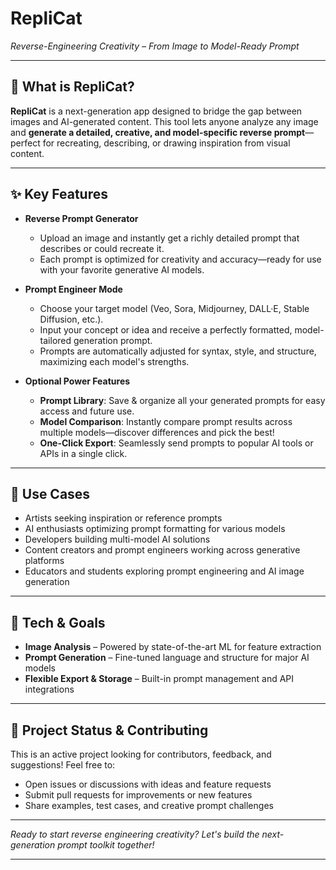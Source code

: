 # RepliCat

*Reverse-Engineering Creativity – From Image to Model-Ready Prompt*

---

## 🚀 What is RepliCat?

**RepliCat** is a next-generation app designed to bridge the gap between images and AI-generated content. This tool lets anyone analyze any image and **generate a detailed, creative, and model-specific reverse prompt**—perfect for recreating, describing, or drawing inspiration from visual content.

---

## ✨ Key Features

- **Reverse Prompt Generator**
  - Upload an image and instantly get a richly detailed prompt that describes or could recreate it.
  - Each prompt is optimized for creativity and accuracy—ready for use with your favorite generative AI models.

- **Prompt Engineer Mode**
  - Choose your target model (Veo, Sora, Midjourney, DALL·E, Stable Diffusion, etc.).
  - Input your concept or idea and receive a perfectly formatted, model-tailored generation prompt.
  - Prompts are automatically adjusted for syntax, style, and structure, maximizing each model's strengths.

- **Optional Power Features**
  - **Prompt Library**: Save & organize all your generated prompts for easy access and future use.
  - **Model Comparison**: Instantly compare prompt results across multiple models—discover differences and pick the best!
  - **One-Click Export**: Seamlessly send prompts to popular AI tools or APIs in a single click.

---

## 🎯 Use Cases

- Artists seeking inspiration or reference prompts
- AI enthusiasts optimizing prompt formatting for various models
- Developers building multi-model AI solutions
- Content creators and prompt engineers working across generative platforms
- Educators and students exploring prompt engineering and AI image generation

---

## 🧰 Tech & Goals

- **Image Analysis** – Powered by state-of-the-art ML for feature extraction
- **Prompt Generation** – Fine-tuned language and structure for major AI models
- **Flexible Export & Storage** – Built-in prompt management and API integrations

---

## 🌱 Project Status & Contributing

This is an active project looking for contributors, feedback, and suggestions! Feel free to:
- Open issues or discussions with ideas and feature requests
- Submit pull requests for improvements or new features
- Share examples, test cases, and creative prompt challenges

---

*Ready to start reverse engineering creativity? Let's build the next-generation prompt toolkit together!*

---

